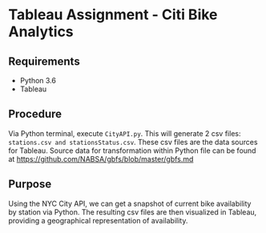 # Tableau Assignment - Citi Bike Analytics

## Requirements
- Python 3.6
- Tableau

## Procedure
Via Python terminal, execute `CityAPI.py`. This will generate 2 csv files: `stations.csv and stationsStatus.csv`.
These csv files are the data sources for Tableau. Source data for transformation within Python file can be found
at https://github.com/NABSA/gbfs/blob/master/gbfs.md

## Purpose
Using the NYC City API, we can get a snapshot of current bike availability by station via Python. The resulting csv files
are then visualized in Tableau, providing a geographical representation of availability.
